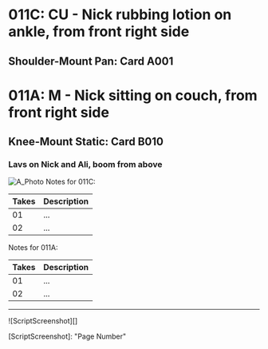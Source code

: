 # 011C: CU - Nick rubbing lotion on ankle, from front right side
## Shoulder-Mount Pan: Card A001

# 011A: M - Nick sitting on couch, from front right side
## Knee-Mount Static: Card B010

### Lavs on Nick and Ali, boom from above

![A_Photo][]
Notes for 011C: 

| Takes | Description |
|:---|:----|
| 01 | ... |
| 02 | ... |

Notes for 011A: 

| Takes | Description |
|:---|:----|
| 01 | ... |
| 02 | ... |

----

![ScriptScreenshot][]


[A_Photo]:  images/11C11A.JPG

[ScriptScreenshot]: "Page Number"